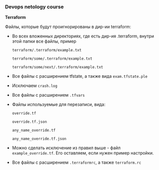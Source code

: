### Devops netology course

**Terraform**

Файлы, которые будут проигнорированы в дир-ии terraform:
- Во всех вложенных директориях, где есть дир-ия .terraform, внутри этой папки все файлы, пример

      terraform/.terraform/example.txt

      terraform/some/.terraform/example.txt

      terraform/some/next/.terraform/example.txt

- Все файлы с расширением tfstate, а также вида `exam.tfstate.ple`
- Исключаем `crash.log`
- Все файлы с расширением `.tfvars`
- Файлы используемые для перезаписи, вида:

      override.tf

      override.tf.json

      any_name_override.tf

      any_name_override.tf.json

- Можно сделать исключение из правил выше - файл `example_override.tf`. Его оставляем, если нужен пример настройки.

- Все файлы с расширением `.terraformrc`, а также `terraform.rc`
